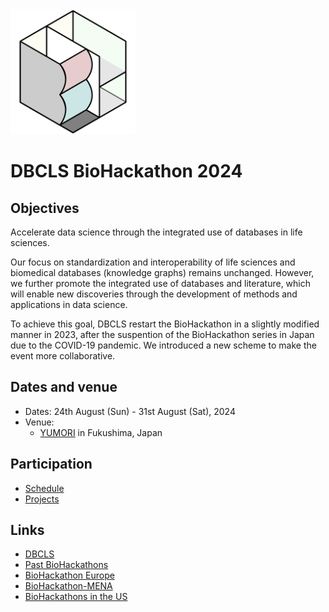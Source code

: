 <img src="./images/bh23-logo.png" width="200">

# DBCLS BioHackathon 2024

## Objectives

Accelerate data science through the integrated use of databases in life sciences.

Our focus on standardization and interoperability of life sciences and biomedical databases (knowledge graphs) remains unchanged. However, we further promote the integrated use of databases and literature, which will enable new discoveries through the development of methods and applications in data science.

To achieve this goal, DBCLS restart the BioHackathon in a slightly modified manner in 2023, after the suspention of the BioHackathon series in Japan due to the COVID-19 pandemic. We introduced a new scheme to make the event more collaborative.

## Dates and venue

- Dates: 24th August (Sun) - 31st August (Sat), 2024
- Venue:
  - [YUMORI](https://yumori-hostel.jp/access/) in Fukushima, Japan

## Participation

- [Schedule](https://github.com/dbcls/bh24/wiki/Schedule)
- [Projects](https://github.com/dbcls/bh24/wiki/Projects)

<!--
## History of BioHackathon

A long time ago in a galaxy far, far away..

See [biohackathon.org](http://biohackathon.org/).
-->

## Links

- [DBCLS](https://dbcls.rois.ac.jp/)
- [Past BioHackathons](http://biohackathon.org/)
- [BioHackathon Europe](https://biohackathon-europe.org/)
- [BioHackathon-MENA](https://github.com/biohackathon-mena)
- [BioHackathons in the US](https://biohackathons.github.io/)
